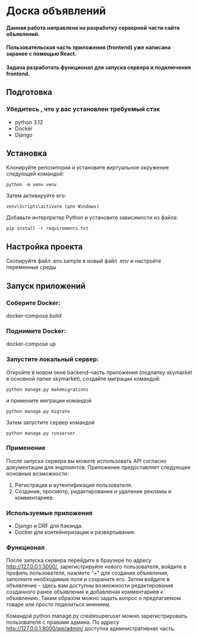 # Доска объявлений
#### Данная работа направлена на разработку серверной части сайта объявлений.
#### Пользовательская часть приложения (frontend) уже написана заранее с помощью React.
#### Задача разработать функционал для запуска сервера и подключения frontend.

## Подготовка

### Убедитесь , что у вас установлен требуемый стэк

- python 3.12 
- Docker 
- Django

## Установка

Клонируйте репозиторий и установите виртуальное окружение следующей командой:

    python -m venv venv

Затем активируйте его:

    venv\Scripts\activate (для Windows)

Добавьте интерпретер Python и установите зависимости из файла:

    pip install -r requirements.txt

## Настройка проекта

Скопируйте файл .env.sample в новый файл .env и настройте переменные среды

## Запуск приложений 

### Соберите Docker:

docker-compose build

### Поднимите Docker:

docker-compose up

### Запустите локальный сервер:

Откройте в новом окне backend-часть приложения (подпапку skymarket в основной папке skymarket), создайте миграции командой:

    python manage.py makemigrations

и примените миграции командой

    python manage.py migrate

Затем запустите сервер командой

    python manage.py runserver

### Применение

После запуска сервера вы можете использовать API согласно документации для эндпоинтов.
Приложение предоставляет следующие основные возможности:

1. Регистрация и аутентификация пользователя.
2. Создание, просмотр, редактирование и удаление рекламы и комментариев.

### Используемые приложения

- Django и DRF для бэкэнда.
- Docker для контейнеризации и развертывания.

### Функционал

После запуска сервера перейдите в браузере по адресу http://127.0.0.1:3000/, зарегистрируйте нового пользователя,
войдите в профиль пользователя, нажмите "+" для создания объявления, заполните необходимые поля и сохраните его. Затем
войдите в объявление - здесь вам доступны возможности редактирования созданного ранее объявления и добавления комментариев
к объявлению. Таким образом можно задать вопрос о предлагаемом товаре или просто поделиться мнением.

Командой python manage.py createsuperuser можно зарегистрировать пользователя с правами админа.
По адресу http://127.0.0.1:8000/api/admin/ доступна административная часть.
